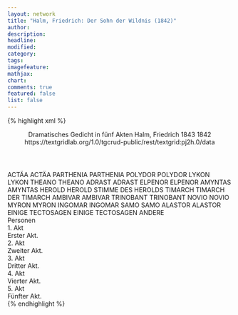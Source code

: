 ```yaml
---
layout: network
title: "Halm, Friedrich: Der Sohn der Wildnis (1842)"
author:
description:
headline:
modified:
category:
tags:
imagefeature: 
mathjax: 
chart: 
comments: true
featured: false
list: false
---
```

{% highlight xml %}
<?xml-model href="https://raw.githubusercontent.com/DLiNa/project/master/rules/lina.rnc"?><?xml-model href="https://raw.githubusercontent.com/DLiNa/project/master/rules/lina.sch"?>
<play xmlns="http://lina.digital">
  <header>
    <title>Der Sohn der Wildnis</title>
    <subtitle>Dramatisches Gedicht in fünf Akten</subtitle>
    <genretitle/>
    <author>Halm, Friedrich</author>
    <date type="print" when="1843">1843</date>
    <date type="premiere" when="1842">1842</date>
    <date type="written"/>
    <source>https://textgridlab.org/1.0/tgcrud-public/rest/textgrid:pj2h.0/data</source>
  </header>
  <personae>
    <character>
      <name>ACTÄA</name>
      <alias xml:id="actäa">
        <name>ACTÄA</name>
      </alias>
    </character>
    <character>
      <name>PARTHENIA</name>
      <alias xml:id="parthenia">
        <name>PARTHENIA</name>
      </alias>
    </character>
    <character>
      <name>POLYDOR</name>
      <alias xml:id="polydor">
        <name>POLYDOR</name>
      </alias>
    </character>
    <character>
      <name>LYKON</name>
      <alias xml:id="lykon">
        <name>LYKON</name>
      </alias>
    </character>
    <character>
      <name>THEANO</name>
      <alias xml:id="theano">
        <name>THEANO</name>
      </alias>
    </character>
    <character>
      <name>ADRAST</name>
      <alias xml:id="adrast">
        <name>ADRAST</name>
      </alias>
    </character>
    <character>
      <name>ELPENOR</name>
      <alias xml:id="elpenor">
        <name>ELPENOR</name>
      </alias>
    </character>
    <character>
      <name>AMYNTAS</name>
      <alias xml:id="amyntas">
        <name>AMYNTAS</name>
      </alias>
    </character>
    <character>
      <name>HEROLD</name>
      <alias xml:id="herold">
        <name>HEROLD</name>
      </alias>
      <alias xml:id="stimme_des_herolds">
        <name>STIMME DES HEROLDS</name>
      </alias>
    </character>
    <character>
      <name>TIMARCH</name>
      <alias xml:id="timarch">
        <name>TIMARCH</name>
      </alias>
      <alias xml:id="der_timarch">
        <name>DER TIMARCH</name>
      </alias>
    </character>
    <character>
      <name>AMBIVAR</name>
      <alias xml:id="ambivar">
        <name>AMBIVAR</name>
      </alias>
    </character>
    <character>
      <name>TRINOBANT</name>
      <alias xml:id="trinobant">
        <name>TRINOBANT</name>
      </alias>
    </character>
    <character>
      <name>NOVIO</name>
      <alias xml:id="novio">
        <name>NOVIO</name>
      </alias>
    </character>
    <character>
      <name>MYRON</name>
      <alias xml:id="myron">
        <name>MYRON</name>
      </alias>
    </character>
    <character>
      <name>INGOMAR</name>
      <alias xml:id="ingomar">
        <name>INGOMAR</name>
      </alias>
    </character>
    <character>
      <name>SAMO</name>
      <alias xml:id="samo">
        <name>SAMO</name>
      </alias>
    </character>
    <character>
      <name>ALASTOR</name>
      <alias xml:id="alastor">
        <name>ALASTOR</name>
      </alias>
    </character>
    <character>
      <name>EINIGE TECTOSAGEN</name>
      <alias xml:id="einige_tectosagen">
        <name>EINIGE TECTOSAGEN</name>
      </alias>
      <alias xml:id="andere">
        <name>ANDERE</name>
      </alias>
    </character>
  </personae>
  <text>
    <div>
      <head>Personen</head>
    </div>
    <div>
      <head>1. Akt</head>
      <div>
        <head>Erster Akt.</head>
        <sp who="#actäa">
          <amount n="15" unit="speech_acts"/>
          <amount n="704" unit="words"/>
          <amount n="97" unit="lines"/>
          <amount n="3574" unit="chars"/>
        </sp>
        <sp who="#parthenia">
          <amount n="50" unit="speech_acts"/>
          <amount n="1488" unit="words"/>
          <amount n="203" unit="lines"/>
          <amount n="7499" unit="chars"/>
        </sp>
        <sp who="#polydor">
          <amount n="28" unit="speech_acts"/>
          <amount n="877" unit="words"/>
          <amount n="114" unit="lines"/>
          <amount n="4441" unit="chars"/>
        </sp>
        <sp who="#lykon">
          <amount n="13" unit="speech_acts"/>
          <amount n="371" unit="words"/>
          <amount n="54" unit="lines"/>
          <amount n="1960" unit="chars"/>
        </sp>
        <sp who="#theano">
          <amount n="14" unit="speech_acts"/>
          <amount n="138" unit="words"/>
          <amount n="23" unit="lines"/>
          <amount n="728" unit="chars"/>
        </sp>
        <sp who="#adrast">
          <amount n="5" unit="speech_acts"/>
          <amount n="72" unit="words"/>
          <amount n="10" unit="lines"/>
          <amount n="372" unit="chars"/>
        </sp>
        <sp who="#elpenor">
          <amount n="3" unit="speech_acts"/>
          <amount n="28" unit="words"/>
          <amount n="4" unit="lines"/>
          <amount n="130" unit="chars"/>
        </sp>
        <sp who="#amyntas">
          <amount n="4" unit="speech_acts"/>
          <amount n="47" unit="words"/>
          <amount n="7" unit="lines"/>
          <amount n="228" unit="chars"/>
        </sp>
        <sp who="#stimme_des_herolds">
          <amount n="1" unit="speech_acts"/>
          <amount n="6" unit="words"/>
          <amount n="2" unit="lines"/>
          <amount n="32" unit="chars"/>
        </sp>
        <sp who="#herold">
          <amount n="3" unit="speech_acts"/>
          <amount n="12" unit="words"/>
          <amount n="3" unit="lines"/>
          <amount n="69" unit="chars"/>
        </sp>
        <sp who="#timarch">
          <amount n="5" unit="speech_acts"/>
          <amount n="134" unit="words"/>
          <amount n="20" unit="lines"/>
          <amount n="713" unit="chars"/>
        </sp>
      </div>
    </div>
    <div>
      <head>2. Akt</head>
      <div>
        <head>Zweiter Akt.</head>
        <sp who="#ambivar">
          <amount n="19" unit="speech_acts"/>
          <amount n="97" unit="words"/>
          <amount n="23" unit="lines"/>
          <amount n="484" unit="chars"/>
        </sp>
        <sp who="#trinobant">
          <amount n="11" unit="speech_acts"/>
          <amount n="60" unit="words"/>
          <amount n="16" unit="lines"/>
          <amount n="294" unit="chars"/>
        </sp>
        <sp who="#novio">
          <amount n="18" unit="speech_acts"/>
          <amount n="111" unit="words"/>
          <amount n="28" unit="lines"/>
          <amount n="598" unit="chars"/>
        </sp>
        <sp who="#myron">
          <amount n="38" unit="speech_acts"/>
          <amount n="711" unit="words"/>
          <amount n="106" unit="lines"/>
          <amount n="3640" unit="chars"/>
        </sp>
        <sp who="#ingomar">
          <amount n="76" unit="speech_acts"/>
          <amount n="1897" unit="words"/>
          <amount n="270" unit="lines"/>
          <amount n="9542" unit="chars"/>
        </sp>
        <sp who="#samo">
          <amount n="1" unit="speech_acts"/>
          <amount n="4" unit="words"/>
          <amount n="1" unit="lines"/>
          <amount n="25" unit="chars"/>
        </sp>
        <sp who="#alastor">
          <amount n="11" unit="speech_acts"/>
          <amount n="235" unit="words"/>
          <amount n="35" unit="lines"/>
          <amount n="1226" unit="chars"/>
        </sp>
        <sp who="#parthenia">
          <amount n="44" unit="speech_acts"/>
          <amount n="1026" unit="words"/>
          <amount n="143" unit="lines"/>
          <amount n="5091" unit="chars"/>
        </sp>
        <sp who="#einige_tectosagen">
          <amount n="1" unit="speech_acts"/>
          <amount n="3" unit="words"/>
          <amount n="1" unit="lines"/>
          <amount n="13" unit="chars"/>
        </sp>
        <sp who="#andere">
          <amount n="1" unit="speech_acts"/>
          <amount n="2" unit="words"/>
          <amount n="1" unit="lines"/>
          <amount n="15" unit="chars"/>
        </sp>
      </div>
    </div>
    <div>
      <head>3. Akt</head>
      <div>
        <head>Dritter Akt.</head>
        <sp who="#alastor">
          <amount n="18" unit="speech_acts"/>
          <amount n="334" unit="words"/>
          <amount n="50" unit="lines"/>
          <amount n="1773" unit="chars"/>
        </sp>
        <sp who="#ingomar">
          <amount n="64" unit="speech_acts"/>
          <amount n="1923" unit="words"/>
          <amount n="263" unit="lines"/>
          <amount n="9548" unit="chars"/>
        </sp>
        <sp who="#parthenia">
          <amount n="53" unit="speech_acts"/>
          <amount n="1201" unit="words"/>
          <amount n="171" unit="lines"/>
          <amount n="5965" unit="chars"/>
        </sp>
        <sp who="#samo">
          <amount n="9" unit="speech_acts"/>
          <amount n="40" unit="words"/>
          <amount n="9" unit="lines"/>
          <amount n="196" unit="chars"/>
        </sp>
        <sp who="#ambivar">
          <amount n="11" unit="speech_acts"/>
          <amount n="167" unit="words"/>
          <amount n="24" unit="lines"/>
          <amount n="854" unit="chars"/>
        </sp>
        <sp who="#trinobant">
          <amount n="8" unit="speech_acts"/>
          <amount n="58" unit="words"/>
          <amount n="12" unit="lines"/>
          <amount n="266" unit="chars"/>
        </sp>
        <sp who="#novio">
          <amount n="2" unit="speech_acts"/>
          <amount n="7" unit="words"/>
          <amount n="2" unit="lines"/>
          <amount n="35" unit="chars"/>
        </sp>
      </div>
    </div>
    <div>
      <head>4. Akt</head>
      <div>
        <head>Vierter Akt.</head>
        <sp who="#myron">
          <amount n="25" unit="speech_acts"/>
          <amount n="803" unit="words"/>
          <amount n="116" unit="lines"/>
          <amount n="4175" unit="chars"/>
        </sp>
        <sp who="#adrast">
          <amount n="3" unit="speech_acts"/>
          <amount n="80" unit="words"/>
          <amount n="12" unit="lines"/>
          <amount n="403" unit="chars"/>
        </sp>
        <sp who="#elpenor">
          <amount n="4" unit="speech_acts"/>
          <amount n="77" unit="words"/>
          <amount n="12" unit="lines"/>
          <amount n="413" unit="chars"/>
        </sp>
        <sp who="#ingomar">
          <amount n="51" unit="speech_acts"/>
          <amount n="1641" unit="words"/>
          <amount n="224" unit="lines"/>
          <amount n="8435" unit="chars"/>
        </sp>
        <sp who="#parthenia">
          <amount n="36" unit="speech_acts"/>
          <amount n="1295" unit="words"/>
          <amount n="170" unit="lines"/>
          <amount n="6547" unit="chars"/>
        </sp>
      </div>
    </div>
    <div>
      <head>5. Akt</head>
      <div>
        <head>Fünfter Akt.</head>
        <sp who="#elpenor">
          <amount n="6" unit="speech_acts"/>
          <amount n="60" unit="words"/>
          <amount n="10" unit="lines"/>
          <amount n="304" unit="chars"/>
        </sp>
        <sp who="#myron">
          <amount n="27" unit="speech_acts"/>
          <amount n="502" unit="words"/>
          <amount n="76" unit="lines"/>
          <amount n="2603" unit="chars"/>
        </sp>
        <sp who="#actäa">
          <amount n="33" unit="speech_acts"/>
          <amount n="699" unit="words"/>
          <amount n="104" unit="lines"/>
          <amount n="3591" unit="chars"/>
        </sp>
        <sp who="#parthenia">
          <amount n="39" unit="speech_acts"/>
          <amount n="1016" unit="words"/>
          <amount n="144" unit="lines"/>
          <amount n="5336" unit="chars"/>
        </sp>
        <sp who="#ingomar">
          <amount n="47" unit="speech_acts"/>
          <amount n="1407" unit="words"/>
          <amount n="195" unit="lines"/>
          <amount n="7120" unit="chars"/>
        </sp>
        <sp who="#der_timarch">
          <amount n="1" unit="speech_acts"/>
          <amount n="11" unit="words"/>
          <amount n="2" unit="lines"/>
          <amount n="61" unit="chars"/>
        </sp>
        <sp who="#timarch">
          <amount n="17" unit="speech_acts"/>
          <amount n="610" unit="words"/>
          <amount n="87" unit="lines"/>
          <amount n="3266" unit="chars"/>
        </sp>
        <sp who="#novio">
          <amount n="5" unit="speech_acts"/>
          <amount n="57" unit="words"/>
          <amount n="10" unit="lines"/>
          <amount n="328" unit="chars"/>
        </sp>
        <sp who="#alastor">
          <amount n="10" unit="speech_acts"/>
          <amount n="230" unit="words"/>
          <amount n="36" unit="lines"/>
          <amount n="1229" unit="chars"/>
        </sp>
      </div>
    </div>
  </text>
</play>
{% endhighlight %}